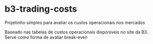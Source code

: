 # b3-trading-costs
Projetinho simples para avaliar os custos operacionais nos mercados 

Baseado nas tabelas de custos operacionais disponíveis no site da B3. Serve como forma de avaliar break-even